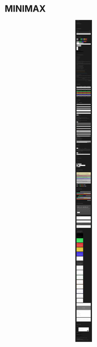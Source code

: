 # MINIMAX

<p align="center">
    <img src="https://raw.githubusercontent.com/Maxattax97/bootswatch/master/minimax_screenshot.png" alt="Minimax: A theme for minimalists" />
</p>
